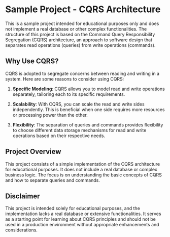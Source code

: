 # Sample Project - CQRS Architecture

This is a sample project intended for educational purposes only and does not implement a real database or other complex functionalities. The structure of this project is based on the Command Query Responsibility Segregation (CQRS) architecture, an approach to software design that separates read operations (queries) from write operations (commands).

## Why Use CQRS?

CQRS is adopted to segregate concerns between reading and writing in a system. Here are some reasons to consider using CQRS:

1. **Specific Modeling**: CQRS allows you to model read and write operations separately, tailoring each to its specific requirements.

2. **Scalability**: With CQRS, you can scale the read and write sides independently. This is beneficial when one side requires more resources or processing power than the other.

3. **Flexibility**: The separation of queries and commands provides flexibility to choose different data storage mechanisms for read and write operations based on their respective needs.

## Project Overview

This project consists of a simple implementation of the CQRS architecture for educational purposes. It does not include a real database or complex business logic. The focus is on understanding the basic concepts of CQRS and how to separate queries and commands.

## Disclaimer

This project is intended solely for educational purposes, and the implementation lacks a real database or extensive functionalities. It serves as a starting point for learning about CQRS principles and should not be used in a production environment without appropriate enhancements and considerations.

